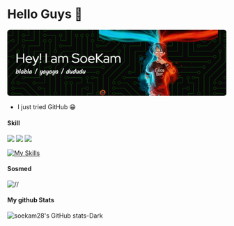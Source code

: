 # Hello Guys 👋
![header](img/github-header-image.png)

- I just tried GitHub 😁

#### Skill
<!--
    ada tulisan = alexandresanlim
-->
<img src="https://img.shields.io/badge/ChatGPT-74aa9c?style=for-the-badge&logo=openai&logoColor=white" /> <img src="https://img.shields.io/badge/HTML5-E34F26?style=for-the-badge&logo=html5&logoColor=white" /> <img src="https://img.shields.io/badge/JavaScript-323330?style=for-the-badge&logo=javascript&logoColor=F7DF1E" />
<!--
    icon = tandpfun
-->
[![My Skills](https://skillicons.dev/icons?i=php,js,css,html,github,bootstrap&perline=3)](https://skillicons.dev)

#### Sosmed
![//](https://img.shields.io/badge/WhatsApp-25D366?style=for-the-badge&logo=whatsapp&logoColor=white)

#### My github Stats
![soekam28's GitHub stats-Dark](https://github-readme-stats.vercel.app/api?username=soekam28)